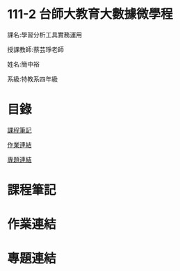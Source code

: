 # 111-2 台師大教育大數據微學程

課名:學習分析工具實務運用

授課教師:蔡芸琤老師

姓名:簡中裕

系級:特教系四年級

# 目錄

[課程筆記](https://github.com/emeraldChung/LAT/edit/main/README.md#%E8%AA%B2%E7%A8%8B%E7%AD%86%E8%A8%98)

[作業連結](https://github.com/emeraldChung/LAT/edit/main/README.md#%E4%BD%9C%E6%A5%AD%E9%80%A3%E7%B5%90)

[專題連結](https://github.com/emeraldChung/LAT/edit/main/README.md#%E5%B0%88%E9%A1%8C%E9%80%A3%E7%B5%90)


# 課程筆記

# 作業連結

# 專題連結
